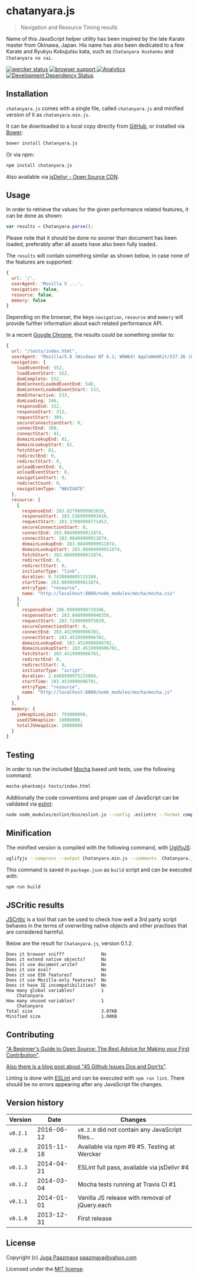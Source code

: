 # chatanyara.js

> Navigation and Resource Timing results

Name of this JavaScript helper utility has been inspired by the late Karate master from
Okinawa, Japan. His name has also been dedicated to a few Karate and Ryukyu Kobujutsu
kata, such as `Chatanyara Kushanku` and `Chatanyara no sai`.

[![wercker status](https://app.wercker.com/status/73c47c7a938cc03d2ea60f362a13048c/s "wercker status")](https://app.wercker.com/project/bykey/73c47c7a938cc03d2ea60f362a13048c)
[![browser support](https://ci.testling.com/paazmaya/chatanyara.js.png)
](https://ci.testling.com/paazmaya/chatanyara.js)
[![Analytics](https://ga-beacon.appspot.com/UA-2643697-15/chatanyara.js/index?flat)](https://github.com/igrigorik/ga-beacon)
[![Development Dependency Status](https://gemnasium.com/paazmaya/chatanyara.js.svg)](https://gemnasium.com/paazmaya/chatanyara.js)

## Installation

`chatanyara.js` comes with a single file, called `chatanyara.js` and minified version of it as `chatanyara.min.js`.

It can be downloaded to a local copy directly from
[GitHub](https://raw.github.com/paazmaya/Chatanyara.js/master/chatanyara.js),
or installed via [Bower](http://bower.io/):

```sh
bower install Chatanyara.js
```

Or via npm:

```sh
npm install chatanyara.js
```

Also available via [jsDelivr - Open Source CDN](http://www.jsdelivr.com/#!chatanyara.js "Chatanyara.js at jsDelivr - Open Source CDN").

## Usage

In order to retrieve the values for the given performance related features,
it can be done as shown:

```js
var results = Chatanyara.parse();
```

Please note that it should be done no sooner than document has been loaded,
preferably after all assets have also been fully loaded.

The `results` will contain something similar as shown below, in case none
of the features are supported:

```js
{
  url: '/',
  userAgent: 'Mozilla 5 ...',
  navigation: false,
  resource: false,
  memory: false
}
```

Depending on the browser, the keys `navigation`, `resource` and `memory` will provide
further information about each related performance API.

In a recent [Google Chrome](http://www.google.com/chrome‎), the results could be
something similar to:

```js
{
  url: "/tests/index.html",
  userAgent: "Mozilla/5.0 (Windows NT 6.1; WOW64) AppleWebKit/537.36 (KHTML, like Gecko) Chrome/35.0.1870.2 Safari/537.36",
  navigation: {
    loadEventEnd: 552,
    loadEventStart: 552,
    domComplete: 552,
    domContentLoadedEventEnd: 548,
    domContentLoadedEventStart: 533,
    domInteractive: 533,
    domLoading: 346,
    responseEnd: 312,
    responseStart: 312,
    requestStart: 309,
    secureConnectionStart: 0,
    connectEnd: 308,
    connectStart: 81,
    domainLookupEnd: 81,
    domainLookupStart: 81,
    fetchStart: 81,
    redirectEnd: 0,
    redirectStart: 0,
    unloadEventEnd: 0,
    unloadEventStart: 0,
    navigationStart: 0,
    redirectCount: 0,
    navigationType: "NAVIGATE"
  },
  resource: [
    {
      responseEnd: 283.82799999963026,
      responseStart: 283.5369999993418,
      requestStart: 283.37099999771453,
      secureConnectionStart: 0,
      connectEnd: 283.08499999911874,
      connectStart: 283.08499999911874,
      domainLookupEnd: 283.08499999911874,
      domainLookupStart: 283.08499999911874,
      fetchStart: 283.08499999911874,
      redirectEnd: 0,
      redirectStart: 0,
      initiatorType: "link",
      duration: 0.7430000005115289,
      startTime: 283.08499999911874,
      entryType: "resource",
      name: "http://localhost:8000/node_modules/mocha/mocha.css"
    },
    {
      responseEnd: 286.09899999719346,
      responseStart: 283.84899999946356,
      requestStart: 283.7249999975029,
      secureConnectionStart: 0,
      connectEnd: 283.4519999996701,
      connectStart: 283.4519999996701,
      domainLookupEnd: 283.4519999996701,
      domainLookupStart: 283.4519999996701,
      fetchStart: 283.4519999996701,
      redirectEnd: 0,
      redirectStart: 0,
      initiatorType: "script",
      duration: 2.6469999975233804,
      startTime: 283.4519999996701,
      entryType: "resource",
      name: "http://localhost:8000/node_modules/mocha/mocha.js"
    }
  ],
  memory: {
    jsHeapSizeLimit: 793000000,
    usedJSHeapSize: 10000000,
    totalJSHeapSize: 10000000
  }
}
```

## Testing

In order to run the included [Mocha](http://mochajs.org/ "Mocha is a feature-rich JavaScript test framework running on node.js and the browser, making asynchronous testing simple and fun")
based unit tests, use the following command:

```sh
mocha-phantomjs tests/index.html
```

Additionally the code conventions and proper use of JavaScript can be validated
via [eslint](http://eslint.org/ "The pluggable linting utility for JavaScript"):

```sh
node node_modules/eslint/bin/eslint.js --config .eslintrc --format compact Chatanyara.js
```

## Minification

The minified version is compiled with the following command, with [UglifyJS](https://github.com/mishoo/UglifyJS2/ "JavaScript parser / mangler / compressor / beautifier toolkit"):

```sh
uglifyjs --compress --output Chatanyara.min.js --comments  Chatanyara.js
```

This command is saved in `package.json` as `build` script and can be executed with:

```sh
npm run build
```

## JSCritic results

[JSCritic](http://jscritic.com/ "Quickly check how well 3rd party script behaves")
is a tool that can be used to check how well a 3rd party script behaves in the
terms of overwriting native objects and other practises that are considered harmful.

Below are the result for `Chatanyara.js`, version 0.1.2.

```
Does it browser sniff?              No
Does it extend native objects?      No
Does it use document.write?         No
Does it use eval?                   No
Does it use ES6 features?           No
Does it use Mozilla-only features?  No
Does it have IE incompatibilities?  No
How many global variables?          1
    Chatanyara
How many unused variables?          1
    Chatanyara
Total size                          3.07KB
Minified size                       1.08KB
```

## Contributing

["A Beginner's Guide to Open Source: The Best Advice for Making your First Contribution"](http://hf.heidilabs.com/blog/a-beginners-guide-to-open-source-making-your-first-contribution).

[Also there is a blog post about "45 Github Issues Dos and Don’ts"](https://davidwalsh.name/45-github-issues-dos-donts).

Linting is done with [ESLint](http://eslint.org) and can be executed with `npm run lint`.
There should be no errors appearing after any JavaScript file changes.

## Version history

Version  | Date       | Changes
-------- | ---------- | --------
`v0.2.1` | 2016-06-12 | `v0.2.0` did not contain any JavaScript files...
`v0.2.0` | 2015-11-16 | Available via npm #9 #5. Testing at Wercker
`v0.1.3` | 2014-04-21 | ESLint full pass, available via jsDelivr #4
`v0.1.2` | 2014-03-04 | Mocha tests running at Travis CI #1
`v0.1.1` | 2014-01-01 | Vanilla JS release with removal of jQuery.each
`v0.1.0` | 2013-12-31 | First release

## License

Copyright (c) [Juga Paazmaya](https://paazmaya.fi) <paazmaya@yahoo.com>

Licensed under the [MIT license](LICENSE).


